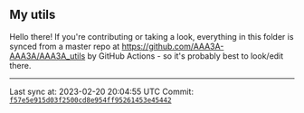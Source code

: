 ## My utils

Hello there! If you're contributing or taking a look, everything in this folder
is synced from a master repo at https://github.com/AAA3A-AAA3A/AAA3A_utils by GitHub Actions -
so it's probably best to look/edit there.

---

Last sync at: 2023-02-20 20:04:55 UTC
Commit: [`f57e5e915d03f2500cd8e954ff95261453e45442`](https://github.com/AAA3A-AAA3A/AAA3A_utils/commit/f57e5e915d03f2500cd8e954ff95261453e45442)
